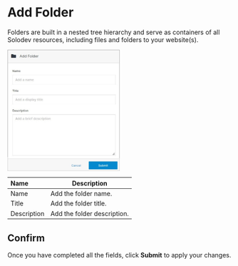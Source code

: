 # Add Folder

Folders are built in a nested tree hierarchy and serve as containers of all Solodev resources, including files and folders to your website(s).

<img src="../../../../images/documents11.jpg" alt="documents11" style="width: 50%; display: block"></a>

**Name** | **Description**
:--- | ---
Name | Add the folder name.
Title | Add the folder title.
Description | Add the folder description.

## Confirm

Once you have completed all the fields, click **Submit** to apply your changes.